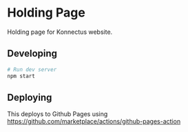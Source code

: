 # Holding Page

Holding page for Konnectus website.

## Developing

```bash
# Run dev server
npm start
```

## Deploying

This deploys to Github Pages using <https://github.com/marketplace/actions/github-pages-action>
